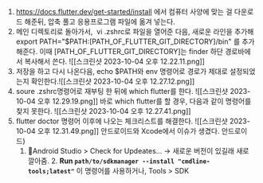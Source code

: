 1. https://docs.flutter.dev/get-started/install 에서 컴퓨터 사양에 맞는 걸 다운로드 해준뒤, 압축 풀고 응용프로그램 파일에 옮겨 넣는다.
2. 메인 디렉토리로 돌아가서,  vi .zshrc로 파일을 열어준 다음, 새로운 라인을 추가해 export PATH="$PATH:[PATH_OF_FLUTTER_GIT_DIRECTORY]/bin"
를 추가해준다. 이때 [PATH_OF_FLUTTER_GIT_DIRECTORY]는 finder 하단 경로바에서 복사해서 쓴다.
	![[스크린샷 2023-10-04 오후 12.22.11.png]]
3. 저장을 하고 다시 나온다음, echo $PATH와 env 명령어로 경로가 제대로 설정되었는지 확인한다.![[스크린샷 2023-10-04 오후 12.27.12.png]]
4. soure .zshrc명령어로 재부팅 한 뒤에 which flutter를 한다.
	![[스크린샷 2023-10-04 오후 12.29.19.png]]
	바로 which flutter를 할 경우, 다음과 같이 명령어를 찾지 못한다. 
	![[스크린샷 2023-10-04 오후 12.27.41.png]]
5. flutter doctor 명령어 이후에 나오는 체크리스트를 해결한다. ![[스크린샷 2023-10-04 오후 12.31.49.png]]
	안드로이드와 Xcode에서 이슈가 생겼다.
	안드로이드)
	1. Android Studio > Check for Updeates... -> 새로운 버전이 있길래 새로 깔아줌.
	2. **Run `path/to/sdkmanager --install "cmdline-tools;latest"`** 이 명령어를 사용하거나, Tools > SDK 